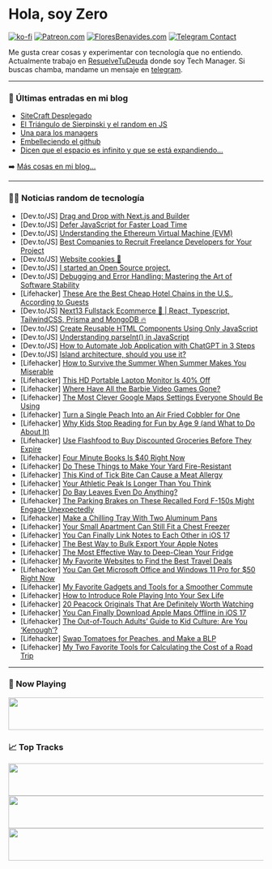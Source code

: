 # Hola, soy Zero

[![ko-fi](https://ko-fi.com/img/githubbutton_sm.svg)](https://ko-fi.com/J3J4N0LUK)
[![Patreon.com](https://img.shields.io/endpoint.svg?url=https%3A%2F%2Fshieldsio-patreon.vercel.app%2Fapi%3Fusername%3Dzerodragon%26type%3Dpatrons&style=for-the-badge)](https://patreon.com/zerodragon)
[![FloresBenavides.com](https://img.shields.io/website?down_message=oops&label=MiBlog&style=for-the-badge&up_message=online&url=https%3A%2F%2Ffloresbenavides.com)](https://floresbenavides.com)
[![Telegram Contact](https://img.shields.io/badge/escr%C3%ADbeme-ZeroDragon-%2326A5E4?style=for-the-badge&logo=telegram)](https://t.me/zerodragon)

Me gusta crear cosas y experimentar con tecnología que no entiendo.
Actualmente trabajo en [ResuelveTuDeuda](http://github.com/resuelve) donde soy Tech Manager.
Si buscas chamba, mandame un mensaje en [telegram](https://t.me/zerodragon).

---

### 📕 Últimas entradas en mi blog
<!-- BLOG-POST-LIST:START -->
- [SiteCraft Desplegado](https://floresbenavides.com/sitecraft-desplegado/)
- [El Triángulo de Sierpinski y el random en JS](https://floresbenavides.com/el-triangulo-de-sierpinski-y-el-random-en-js/)
- [Una para los managers](https://floresbenavides.com/una-para-los-managers/)
- [Embelleciendo el github](https://floresbenavides.com/embelleciendo-el-github/)
- [Dicen que el espacio es infinito y que se está expandiendo…](https://floresbenavides.com/dicen-que-el-espacio-es-infinito-y-que-se-esta-expandiendo/)
<!-- BLOG-POST-LIST:END -->

➡️ [Más cosas en mi blog...](https://floresbenavides.com)

---

### 👨‍💻 Noticias random de tecnología
<!-- TECH-POSTS:START -->
- [Dev.to/JS] [Drag and Drop with Next.js and Builder](https://dev.to/builderio/drag-and-drop-with-nextjs-and-builder-4olk)
- [Dev.to/JS] [Defer JavaScript for Faster Load Time](https://dev.to/jazurite/defer-javascript-for-faster-load-time-io7)
- [Dev.to/JS] [Understanding the Ethereum Virtual Machine &lpar;EVM&rpar;](https://dev.to/ayaaneth/understanding-the-ethereum-virtual-machine-evm-oee)
- [Dev.to/JS] [Best Companies to Recruit Freelance Developers for Your Project](https://dev.to/nadinerwatson/best-companies-to-recruit-freelance-developers-for-your-project-4g40)
- [Dev.to/JS] [Website cookies 🍪](https://dev.to/wonuola_w/website-cookies-3l2g)
- [Dev.to/JS] [I started an Open Source project.](https://dev.to/ohayouarmaan/i-started-an-open-source-project-1ke9)
- [Dev.to/JS] [Debugging and Error Handling: Mastering the Art of Software Stability](https://dev.to/idurar/debugging-and-error-handling-mastering-the-art-of-software-stability-15nh)
- [Lifehacker] [These Are the Best Cheap Hotel Chains in the U.S., According to Guests](https://lifehacker.com/these-are-the-best-cheap-hotel-chains-in-the-u-s-acco-1850683452)
- [Dev.to/JS] [Next13 Fullstack Ecommerce 🛒 | React, Typescript, TailwindCSS, Prisma and MongoDB 🔥](https://dev.to/chaoocharles/next13-fullstack-ecommerce-react-typescript-tailwindcss-prisma-and-mongodb-1552)
- [Dev.to/JS] [Create Reusable HTML Components Using Only JavaScript](https://dev.to/saje/create-reusable-html-components-using-only-javascript-1icc)
- [Dev.to/JS] [Understanding parseInt&lpar;&rpar; in JavaScript](https://dev.to/ussdlover/understanding-parseint-in-javascript-4a24)
- [Dev.to/JS] [How to Automate Job Application with ChatGPT in 3 Steps](https://dev.to/mainarthur/how-to-automate-job-application-with-chatgpt-in-3-steps-3blg)
- [Dev.to/JS] [Island architecture, should you use it?](https://dev.to/lausuarez02/island-architecture-should-you-use-it-27h7)
- [Lifehacker] [How to Survive the Summer When Summer Makes You Miserable](https://lifehacker.com/how-to-survive-the-summer-when-summer-makes-you-miserab-1796164224)
- [Lifehacker] [This HD Portable Laptop Monitor Is 40% Off](https://lifehacker.com/this-hd-portable-laptop-monitor-is-40-off-1850675799)
- [Lifehacker] [Where Have All the Barbie Video Games Gone?](https://lifehacker.com/where-have-all-the-barbie-video-games-gone-1850688080)
- [Lifehacker] [The Most Clever Google Maps Settings Everyone Should Be Using](https://lifehacker.com/the-most-clever-google-maps-settings-everyone-should-be-1850682153)
- [Lifehacker] [Turn a Single Peach Into an Air Fried Cobbler for One](https://lifehacker.com/turn-a-single-peach-into-an-air-fried-cobbler-for-one-1850687959)
- [Lifehacker] [Why Kids Stop Reading for Fun by Age 9 &lpar;and What to Do About It&rpar;](https://lifehacker.com/why-kids-stop-reading-for-fun-by-age-9-and-what-to-do-1833554143)
- [Lifehacker] [Use Flashfood to Buy Discounted Groceries Before They Expire](https://lifehacker.com/use-flashfood-to-buy-discounted-groceries-before-they-e-1850687424)
- [Lifehacker] [Four Minute Books Is $40 Right Now](https://lifehacker.com/four-minute-books-is-40-right-now-1850675624)
- [Lifehacker] [Do These Things to Make Your Yard Fire-Resistant](https://lifehacker.com/do-these-things-to-make-your-yard-fire-resistant-1850685319)
- [Lifehacker] [This Kind of Tick Bite Can Cause a Meat Allergy](https://lifehacker.com/what-to-know-about-the-tick-that-can-make-you-allergic-1848982558)
- [Lifehacker] [Your Athletic Peak Is Longer Than You Think](https://lifehacker.com/your-athletic-peak-is-longer-than-you-think-1850686971)
- [Lifehacker] [Do Bay Leaves Even Do Anything?](https://lifehacker.com/do-bay-leaves-even-do-anything-1793275685)
- [Lifehacker] [The Parking Brakes on These Recalled Ford F-150s Might Engage Unexpectedly](https://lifehacker.com/the-parking-brakes-on-these-recalled-ford-f-150s-might-1850686708)
- [Lifehacker] [Make a Chilling Tray With Two Aluminum Pans](https://lifehacker.com/make-a-chilling-tray-with-two-aluminum-pans-1850684265)
- [Lifehacker] [Your Small Apartment Can Still Fit a Chest Freezer](https://lifehacker.com/your-apartment-needs-a-chest-freezer-1826933762)
- [Lifehacker] [You Can Finally Link Notes to Each Other in iOS 17](https://lifehacker.com/you-can-finally-link-notes-to-each-other-in-ios-17-1850685424)
- [Lifehacker] [The Best Way to Bulk Export Your Apple Notes](https://lifehacker.com/the-best-way-to-bulk-export-your-apple-notes-1850685680)
- [Lifehacker] [The Most Effective Way to Deep-Clean Your Fridge](https://lifehacker.com/de-stink-your-fridge-for-good-with-this-deep-cleaning-r-1786969699)
- [Lifehacker] [My Favorite Websites to Find the Best Travel Deals](https://lifehacker.com/my-favorite-websites-to-find-the-best-travel-deals-1850684316)
- [Lifehacker] [You Can Get Microsoft Office and Windows 11 Pro for $50 Right Now](https://lifehacker.com/you-can-get-microsoft-office-and-windows-11-pro-for-50-1850675710)
- [Lifehacker] [My Favorite Gadgets and Tools for a Smoother Commute](https://lifehacker.com/my-favorite-gadgets-and-tools-for-a-smoother-commute-1850683554)
- [Lifehacker] [How to Introduce Role Playing Into Your Sex Life](https://lifehacker.com/how-to-introduce-role-playing-into-your-sex-life-1850684587)
- [Lifehacker] [20 Peacock Originals That Are Definitely Worth Watching](https://lifehacker.com/12-peacock-originals-that-are-definitely-worth-watching-1847731247)
- [Lifehacker] [You Can Finally Download Apple Maps Offline in iOS 17](https://lifehacker.com/you-can-finally-download-apple-maps-offline-in-ios-17-1850685430)
- [Lifehacker] [The Out-of-Touch Adults’ Guide to Kid Culture: Are You ‘Kenough’?](https://lifehacker.com/the-out-of-touch-adults-guide-to-kid-culture-are-you-1850684769)
- [Lifehacker] [Swap Tomatoes for Peaches, and Make a BLP](https://lifehacker.com/swap-tomatoes-for-peaches-and-make-a-blp-1850684519)
- [Lifehacker] [My Two Favorite Tools for Calculating the Cost of a Road Trip](https://lifehacker.com/my-two-favorite-tools-for-calculating-the-cost-of-a-roa-1850683670)<!-- TECH-POSTS:END -->

---

### 🎵 Now Playing
<a href="https://spotify-now-playing-dun.vercel.app/now-playing?open"><img src="https://spotify-now-playing-dun.vercel.app/now-playing" width="540" height="64"></a>

### 📈 Top Tracks
<a href="https://spotify-now-playing-dun.vercel.app/top-tracks?i=1&open"><img src="https://spotify-now-playing-dun.vercel.app/top-tracks?i=1" width="540" height="64"></a>
<a href="https://spotify-now-playing-dun.vercel.app/top-tracks?i=2&open"><img src="https://spotify-now-playing-dun.vercel.app/top-tracks?i=2" width="540" height="64"></a>
<a href="https://spotify-now-playing-dun.vercel.app/top-tracks?i=3&open"><img src="https://spotify-now-playing-dun.vercel.app/top-tracks?i=3" width="540" height="64"></a>

